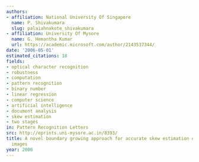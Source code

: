 ```yaml
---
authors:
- affiliation: National University Of Singapore
  name: P. Shivakumara
  slug: palaiahnakote_shivakumara
- affiliation: University Of Mysore
  name: G. Hemantha Kumar
  url: https://academic.microsoft.com/author/2143537344/
date: '2006-05-01'
estimated_citations: 18
fields:
- optical character recognition
- robustness
- computation
- pattern recognition
- binary number
- linear regression
- computer science
- artificial intelligence
- document analysis
- skew estimation
- two stages
in: Pattern Recognition Letters
src: http://eprints.uni-mysore.ac.in/8393/
title: A novel boundary growing approach for accurate skew estimation of binary document
  images
year: 2006
---
```

